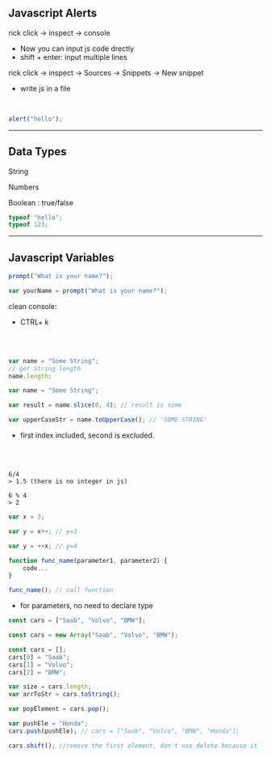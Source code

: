 ## Javascript Alerts

rick click -> inspect -> console

- Now you can input js code drectly
- shift + enter: input multiple lines

rick click -> inspect -> Sources -> Snippets -> New snippet

- write js in a file

</br>

```javascript
alert("hello");
```

---

## Data Types

String

Numbers

Boolean : true/false

```javascript
typeof "hello";
typeof 123;
```

---

## Javascript Variables

```javascript
prompt("What is your name?");

var yourName = prompt("What is your name?");
```

clean console:

- CTRL+ k

</br></br>

```javascript
var name = "Some String";
// get String length
name.length;
```

```javascript
var name = "Some String";

var result = name.slice(0, 4); // result is some

var upperCaseStr = name.toUpperCase(); // 'SOME STRING'
```

- first index included, second is excluded.

</br></br>

```
6/4
> 1.5 (there is no integer in js)

6 % 4
> 2
```

```javascript
var x = 3;

var y = x++; // y=3

var y = ++x; // y=4
```

```javascript
function func_name(parameter1, parameter2) {
    code...
}

func_name(); // call function
```

- for parameters, no need to declare type

```javascript
const cars = ["Saab", "Volvo", "BMW"];

const cars = new Array("Saab", "Volvo", "BMW");

const cars = [];
cars[0] = "Saab";
cars[1] = "Volvo";
cars[2] = "BMW";

var size = cars.length;
var arrToStr = cars.toString();

var popElement = cars.pop();

var pushEle = "Honda";
cars.push(pushEle); // cars = ["Saab", "Volvo", "BMW", "Honda"];

cars.shift(); //remove the first element, don't use delete because it leaves undefined hole
```
